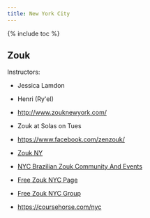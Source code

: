 ```yaml
---
title: New York City
---
```


{% include toc %}

## Zouk
Instructors:
- Jessica Lamdon
- Henri (Ry'el)

- http://www.zouknewyork.com/
- Zouk at Solas on Tues
- https://www.facebook.com/zenzouk/
- [Zouk NY](https://www.facebook.com/groups/zoukny/)
- [NYC Brazilian Zouk Community And Events](https://www.facebook.com/groups/1953605508019354/)
- [Free Zouk NYC Page](https://www.facebook.com/FreeZoukNYC/)
- [Free Zouk NYC Group](https://www.facebook.com/groups/653911371326254/)

- https://coursehorse.com/nyc
